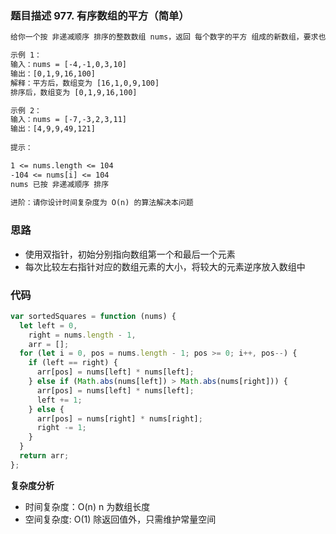 ### 题目描述 977. 有序数组的平方（简单）

```txt
给你一个按 非递减顺序 排序的整数数组 nums，返回 每个数字的平方 组成的新数组，要求也按 非递减顺序 排序。

示例 1：
输入：nums = [-4,-1,0,3,10]
输出：[0,1,9,16,100]
解释：平方后，数组变为 [16,1,0,9,100]
排序后，数组变为 [0,1,9,16,100]

示例 2：
输入：nums = [-7,-3,2,3,11]
输出：[4,9,9,49,121]
 
提示：

1 <= nums.length <= 104
-104 <= nums[i] <= 104
nums 已按 非递减顺序 排序
 
进阶：请你设计时间复杂度为 O(n) 的算法解决本问题
```

### 思路

- 使用双指针，初始分别指向数组第一个和最后一个元素
- 每次比较左右指针对应的数组元素的大小，将较大的元素逆序放入数组中

### 代码

```javascript
var sortedSquares = function (nums) {
  let left = 0,
    right = nums.length - 1,
    arr = [];
  for (let i = 0, pos = nums.length - 1; pos >= 0; i++, pos--) {
    if (left == right) {
      arr[pos] = nums[left] * nums[left];
    } else if (Math.abs(nums[left]) > Math.abs(nums[right])) {
      arr[pos] = nums[left] * nums[left];
      left += 1;
    } else {
      arr[pos] = nums[right] * nums[right];
      right -= 1;
    }
  }
  return arr;
};
```

**复杂度分析**

- 时间复杂度：O(n) n 为数组长度
- 空间复杂度: O(1) 除返回值外，只需维护常量空间 
